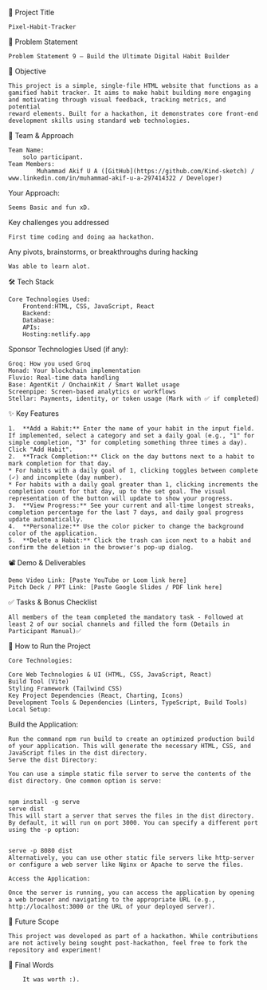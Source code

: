 🚀 Project Title

	Pixel-Habit-Tracker


📌 Problem Statement

	Problem Statement 9 – Build the Ultimate Digital Habit Builder

🎯 Objective

	This project is a simple, single-file HTML website that functions as a gamified habit tracker. It aims to make habit building more engaging and motivating through visual feedback, tracking metrics, and potential 
	reward elements. Built for a hackathon, it demonstrates core front-end development skills using standard web technologies.

🧠 Team & Approach

 	Team Name:
 		solo participant.
	Team Members:
			Muhammad Akif U A ([GitHub](https://github.com/Kind-sketch) / www.linkedin.com/in/muhammad-akif-u-a-297414322 / Developer)
Your Approach:

	Seems Basic and fun xD.
Key challenges you addressed
		
  	First time coding and doing aa hackathon.
Any pivots, brainstorms, or breakthroughs during hacking
	
 	Was able to learn alot.
🛠️ Tech Stack
	
 	Core Technologies Used:
		Frontend:HTML, CSS, JavaScript, React
		Backend:
		Database:
		APIs:
		Hosting:netlify.app
Sponsor Technologies Used (if any):
	
  	Groq: How you used Groq
 	Monad: Your blockchain implementation
 	Fluvio: Real-time data handling
 	Base: AgentKit / OnchainKit / Smart Wallet usage
 	Screenpipe: Screen-based analytics or workflows
 	Stellar: Payments, identity, or token usage (Mark with ✅ if completed)
✨ Key Features

	1.  **Add a Habit:** Enter the name of your habit in the input field. If implemented, select a category and set a daily goal (e.g., "1" for simple completion, "3" for completing something three times a day). Click "Add Habit".
	2.  **Track Completion:** Click on the day buttons next to a habit to mark completion for that day.
    * For habits with a daily goal of 1, clicking toggles between complete (✓) and incomplete (day number).
    * For habits with a daily goal greater than 1, clicking increments the completion count for that day, up to the set goal. The visual representation of the button will update to show your progress.
	3.  **View Progress:** See your current and all-time longest streaks, completion percentage for the last 7 days, and daily goal progress update automatically.
	4.  **Personalize:** Use the color picker to change the background color of the application.
	5.  **Delete a Habit:** Click the trash can icon next to a habit and confirm the deletion in the browser's pop-up dialog.

📽️ Demo & Deliverables
	
 	Demo Video Link: [Paste YouTube or Loom link here]
	Pitch Deck / PPT Link: [Paste Google Slides / PDF link here]
✅ Tasks & Bonus Checklist
	
  	All members of the team completed the mandatory task - Followed at least 2 of our social channels and filled the form (Details in Participant Manual)✅


🧪 How to Run the Project
	
 	Core Technologies:

	Core Web Technologies & UI (HTML, CSS, JavaScript, React)
	Build Tool (Vite)
	Styling Framework (Tailwind CSS)
	Key Project Dependencies (React, Charting, Icons)
	Development Tools & Dependencies (Linters, TypeScript, Build Tools)
	Local Setup:

Build the Application:

	Run the command npm run build to create an optimized production build of your application. This will generate the necessary HTML, CSS, and JavaScript files in the dist directory.
	Serve the dist Directory:
	
	You can use a simple static file server to serve the contents of the dist directory. One common option is serve:
	
	
	npm install -g serve
	serve dist
	This will start a server that serves the files in the dist directory. By default, it will run on port 3000. You can specify a different port using the -p option:
	
	
	serve -p 8080 dist
	Alternatively, you can use other static file servers like http-server or configure a web server like Nginx or Apache to serve the files.
	
	Access the Application:
	
	Once the server is running, you can access the application by opening a web browser and navigating to the appropriate URL (e.g., http://localhost:3000 or the URL of your deployed server).
🧬 Future Scope

	This project was developed as part of a hackathon. While contributions are not actively being sought post-hackathon, feel free to fork the repository and experiment!


🏁 Final Words

		It was worth :).
